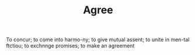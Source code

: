 ---
title: Agree
letter: A
permalink: "/definitions/bld-agree.html"
body: To concur; to come into harmo-ny; to give mutual assent; to unite in men-tal
  ftctiou; to exchnnge promises; to make an agreement
published_at: '2018-07-07'
source: Black's Law Dictionary 2nd Ed (1910)
layout: post
---